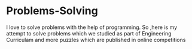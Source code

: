 # Problems-Solving

I love to solve problems with the help of programming. So ,here is my attempt to solve problems which we studied as part of Engineering Curriculam and more puzzles which are published in online competitions
